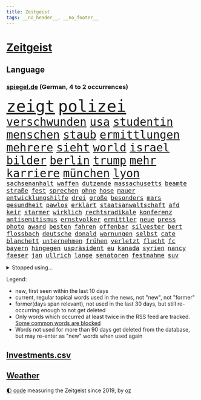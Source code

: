 ```yaml
---
title: Zeitgeist
tags: __no_header__, __no_footer__
---
```


# [Zeitgeist](https://oliz.io/zeitgeist/)

## Language

<h3><a href="https://www.spiegel.de" target="_blank">spiegel.de</a> (German, 4 to 2 occurrences)</h3>
<p style="font-family:monospace">
<span style="font-size:32pt"><a href="news_links.html#zeigt" class="current">zeigt</a></span>
<span style="font-size:32pt"><a href="news_links.html#polizei" class="current">polizei</a></span>
<br>
<span style="font-size:22pt"><a href="news_links.html#verschwunden" class="current">verschwunden</a></span>
<span style="font-size:22pt"><a href="news_links.html#usa" class="current">usa</a></span>
<span style="font-size:22pt"><a href="news_links.html#studentin" class="current">studentin</a></span>
<span style="font-size:22pt"><a href="news_links.html#menschen" class="current">menschen</a></span>
<span style="font-size:22pt"><a href="news_links.html#staub" class="current">staub</a></span>
<span style="font-size:22pt"><a href="news_links.html#ermittlungen" class="current">ermittlungen</a></span>
<span style="font-size:22pt"><a href="news_links.html#mehrere" class="current">mehrere</a></span>
<span style="font-size:22pt"><a href="news_links.html#sieht" class="current">sieht</a></span>
<span style="font-size:22pt"><a href="news_links.html#world" class="current">world</a></span>
<span style="font-size:22pt"><a href="news_links.html#israel" class="current">israel</a></span>
<span style="font-size:22pt"><a href="news_links.html#bilder" class="current">bilder</a></span>
<span style="font-size:22pt"><a href="news_links.html#berlin" class="current">berlin</a></span>
<span style="font-size:22pt"><a href="news_links.html#trump" class="current">trump</a></span>
<span style="font-size:22pt"><a href="news_links.html#mehr" class="current">mehr</a></span>
<span style="font-size:22pt"><a href="news_links.html#karriere" class="current">karriere</a></span>
<span style="font-size:22pt"><a href="news_links.html#münchen" class="current">münchen</a></span>
<span style="font-size:22pt"><a href="news_links.html#lyon" class="new">lyon</a></span>
<br>
<span style="font-size:12pt"><a href="news_links.html#sachsenanhalt" class="current">sachsenanhalt</a></span>
<span style="font-size:12pt"><a href="news_links.html#waffen" class="current">waffen</a></span>
<span style="font-size:12pt"><a href="news_links.html#dutzende" class="current">dutzende</a></span>
<span style="font-size:12pt"><a href="news_links.html#massachusetts" class="new">massachusetts</a></span>
<span style="font-size:12pt"><a href="news_links.html#beamte" class="current">beamte</a></span>
<span style="font-size:12pt"><a href="news_links.html#straße" class="current">straße</a></span>
<span style="font-size:12pt"><a href="news_links.html#fest" class="current">fest</a></span>
<span style="font-size:12pt"><a href="news_links.html#sprechen" class="current">sprechen</a></span>
<span style="font-size:12pt"><a href="news_links.html#ohne" class="current">ohne</a></span>
<span style="font-size:12pt"><a href="news_links.html#hose" class="current">hose</a></span>
<span style="font-size:12pt"><a href="news_links.html#mauer" class="current">mauer</a></span>
<span style="font-size:12pt"><a href="news_links.html#entwicklungshilfe" class="current">entwicklungshilfe</a></span>
<span style="font-size:12pt"><a href="news_links.html#drei" class="current">drei</a></span>
<span style="font-size:12pt"><a href="news_links.html#große" class="current">große</a></span>
<span style="font-size:12pt"><a href="news_links.html#besonders" class="current">besonders</a></span>
<span style="font-size:12pt"><a href="news_links.html#mars" class="current">mars</a></span>
<span style="font-size:12pt"><a href="news_links.html#gesundheit" class="current">gesundheit</a></span>
<span style="font-size:12pt"><a href="news_links.html#pawlos" class="new">pawlos</a></span>
<span style="font-size:12pt"><a href="news_links.html#erklärt" class="current">erklärt</a></span>
<span style="font-size:12pt"><a href="news_links.html#staatsanwaltschaft" class="current">staatsanwaltschaft</a></span>
<span style="font-size:12pt"><a href="news_links.html#afd" class="current">afd</a></span>
<span style="font-size:12pt"><a href="news_links.html#keir" class="current">keir</a></span>
<span style="font-size:12pt"><a href="news_links.html#starmer" class="current">starmer</a></span>
<span style="font-size:12pt"><a href="news_links.html#wirklich" class="current">wirklich</a></span>
<span style="font-size:12pt"><a href="news_links.html#rechtsradikale" class="current">rechtsradikale</a></span>
<span style="font-size:12pt"><a href="news_links.html#konferenz" class="current">konferenz</a></span>
<span style="font-size:12pt"><a href="news_links.html#antisemitismus" class="current">antisemitismus</a></span>
<span style="font-size:12pt"><a href="news_links.html#ernstvolker" class="new">ernstvolker</a></span>
<span style="font-size:12pt"><a href="news_links.html#ermittler" class="current">ermittler</a></span>
<span style="font-size:12pt"><a href="news_links.html#neue" class="current">neue</a></span>
<span style="font-size:12pt"><a href="news_links.html#press" class="current">press</a></span>
<span style="font-size:12pt"><a href="news_links.html#photo" class="new">photo</a></span>
<span style="font-size:12pt"><a href="news_links.html#award" class="current">award</a></span>
<span style="font-size:12pt"><a href="news_links.html#besten" class="current">besten</a></span>
<span style="font-size:12pt"><a href="news_links.html#fahren" class="current">fahren</a></span>
<span style="font-size:12pt"><a href="news_links.html#offenbar" class="current">offenbar</a></span>
<span style="font-size:12pt"><a href="news_links.html#silvester" class="current">silvester</a></span>
<span style="font-size:12pt"><a href="news_links.html#bert" class="new">bert</a></span>
<span style="font-size:12pt"><a href="news_links.html#flossbach" class="new">flossbach</a></span>
<span style="font-size:12pt"><a href="news_links.html#deutsche" class="current">deutsche</a></span>
<span style="font-size:12pt"><a href="news_links.html#donald" class="current">donald</a></span>
<span style="font-size:12pt"><a href="news_links.html#warnungen" class="current">warnungen</a></span>
<span style="font-size:12pt"><a href="news_links.html#selbst" class="current">selbst</a></span>
<span style="font-size:12pt"><a href="news_links.html#cate" class="current">cate</a></span>
<span style="font-size:12pt"><a href="news_links.html#blanchett" class="current">blanchett</a></span>
<span style="font-size:12pt"><a href="news_links.html#unternehmen" class="current">unternehmen</a></span>
<span style="font-size:12pt"><a href="news_links.html#frühen" class="current">frühen</a></span>
<span style="font-size:12pt"><a href="news_links.html#verletzt" class="current">verletzt</a></span>
<span style="font-size:12pt"><a href="news_links.html#flucht" class="current">flucht</a></span>
<span style="font-size:12pt"><a href="news_links.html#fc" class="current">fc</a></span>
<span style="font-size:12pt"><a href="news_links.html#bayern" class="current">bayern</a></span>
<span style="font-size:12pt"><a href="news_links.html#hingegen" class="current">hingegen</a></span>
<span style="font-size:12pt"><a href="news_links.html#uspräsident" class="current">uspräsident</a></span>
<span style="font-size:12pt"><a href="news_links.html#eu" class="current">eu</a></span>
<span style="font-size:12pt"><a href="news_links.html#kanada" class="current">kanada</a></span>
<span style="font-size:12pt"><a href="news_links.html#syrien" class="current">syrien</a></span>
<span style="font-size:12pt"><a href="news_links.html#nancy" class="current">nancy</a></span>
<span style="font-size:12pt"><a href="news_links.html#faeser" class="current">faeser</a></span>
<span style="font-size:12pt"><a href="news_links.html#jan" class="current">jan</a></span>
<span style="font-size:12pt"><a href="news_links.html#ullrich" class="new">ullrich</a></span>
<span style="font-size:12pt"><a href="news_links.html#lange" class="current">lange</a></span>
<span style="font-size:12pt"><a href="news_links.html#senatoren" class="current">senatoren</a></span>
<span style="font-size:12pt"><a href="news_links.html#festnahme" class="current">festnahme</a></span>
<span style="font-size:12pt"><a href="news_links.html#suv" class="current">suv</a></span>
</p>
<details>
<summary>Stopped using...</summary>
<p class="former" style="font-size:12pt">
fdpchef(1618) elfmeter(1617) historiker(1617) humanitäre(1616) 19(1615) binnen(1615) hinaus(1615) willen(1615) atmosphäre(1614) brüssel(1614) co₂(1614) höchsten(1614) schlimm(1614) unterstützt(1614) welchem(1614) beispielen(1613) ebenfalls(1613) geboren(1613) kandidaten(1613) kraftvoll(1613) kündigte(1613) richter(1613) werk(1613) kohle(1612) österreichs(1612) ausgebrochen(1611) aussage(1611) berg(1611) gründer(1611) häufiger(1611) lebensmittel(1611) messi(1611) spdpolitiker(1611) wichtiger(1611) alexej(1610) erlassen(1610) kassiert(1610) längere(1610) nawalny(1610) strand(1610) dachte(1609) landen(1609) passt(1609) steigenden(1609) verfolgen(1609) dauerhaft(1608) rassistische(1608) wählen(1608) anne(1607) debakel(1607) innenminister(1607) möglicher(1607) portugal(1607) start(1607) 60(1606) berufung(1606) kochen(1606) pariser(1606) trennen(1606) begleitet(1605) erneuten(1605) lügen(1605) reißt(1605) unterstützer(1605) lastwagen(1604) philipp(1604) springt(1604) träumen(1604) augsburg(1603) gastgeber(1603) konflikte(1603) kräftig(1603) null(1603) online(1603) problemen(1603) spekuliert(1603) belgien(1602) erbe(1602) wies(1602) falschen(1601) gaben(1601) anbieter(1600) rapper(1600) berät(1599) oppositionelle(1599) reporter(1599) 1500(1598) sexuellen(1598) sinn(1598) volksrepublik(1598) entscheidenden(1597) jüngere(1597) schuss(1597) park(1596) vorsprung(1596) eigener(1595) half(1595) enge(1594) vieles(1594) zweimal(1594) bundesgerichtshof(1590) gefangene(1590) letztes(1590) katholischen(1589) beitrag(1585) rettung(1585) schießen(1584) informiert(1582) entschuldigung(1581) ältere(1581) schaut(1580) stress(1579) solchen(1578) dramatischen(1577) rang(1577) sportler(1574) gewarnt(1572) versorgung(1571) überfall(1571) entspannt(1565) startup(1563) ära(1561) drohne(1558) einblicke(1557) marine(1546) strecken(1445) westlichen(1416) abgegeben(1390) drohende(1365) polnischen(1313) liebsten(1282) gewohnt(1280) nachmittag(1275) getöteten(1274) irritiert(1269) entstanden(1262) demo(1247) ice(1242) euländer(1216) fußballs(1209) verabschieden(1184) buschmann(1180) kanzlers(1169) waffenlieferungen(1162) geplatzt(1147) spektakel(1147) spielern(1146) gezwungen(1134) aufhören(1119) stabil(1098) fünften(1092) eingetroffen(1091) herzen(1085) hochrangigen(1085) patrick(1080) erlauben(1066) humor(1060) antisemitische(1056) handys(1056) perfekte(1040) ehrt(1034) israelis(1027) verzweiflung(1024) kai(1021) budapest(1019) stockholm(1013) joshua(1010) justizminister(995) deutsch(980) legal(970) chinesen(965) dach(965) notruf(952) professor(939) hoffnungsträger(936) träumt(929) ersetzt(906) emissionen(899) psychologin(892) lionel(890) operiert(860) eric(855) flugabwehr(848) ausgemacht(845) kampfjets(844) böhmermann(843) düster(841) tabu(841) singt(839) angriffs(832) fenster(832) game(827) flogen(825) text(824) muster(820) überstanden(809) ähnliche(808) heimische(805) lebensgefahr(794) zufällig(793) 18jähriger(791) passanten(788) landwirte(782) bad(779) bremst(766) bürokratie(763) schöner(763) rechtspopulisten(735) wurzeln(735) fakten(734) wendepunkt(734) kreuz(728) hinweg(722) höcke(721) z(721) umsetzen(711) wiederwahl(709) drohte(698) behaupten(695) gewalttaten(693) beine(679) spaniens(673) höchststand(670) küche(668) evakuierung(665) rechtsextremismus(663) auswirken(662) genießen(661) schönsten(656) vergleicht(648) zügen(629) greta(620) besiegen(601) palästinensische(599) islamistische(597) journalistin(596) antwortet(593) häfen(589) argentiniens(583) kranke(576) stoppte(573) sichergestellt(572) prägen(566) wirbel(566) sperre(565) verkehrsunfall(560) rekonstruktion(556) unten(556) rechtsextremisten(555) javier(554) milei(554) campus(553) kneipen(553) stieß(553) wohnviertel(553) gewechselt(550) trinken(549) vertreiben(549) herbert(538) belästigt(536) lebende(533) besetzung(519) bist(514) kriegen(510) nahost(504) bundes(501) neonazis(493) rafah(493) arbeitsrecht(477) friedlich(477) student(474) ruanda(464) leise(459) 18jährige(453) mindestlohn(452) zurückgekehrt(452) abgeordneter(451) erschoss(450) anhebung(445) aufstellen(443) geschützt(438) umfangreiche(435) nicole(433) spdabgeordnete(428) you(428) mangelnde(422) schritten(418) minus(415) sächsische(414) jackson(408) südkoreanischen(408) milch(399) harvey(392) wgzimmerpreise(391) anerkennung(390) anforderungen(385) fragte(385) zwölfjähriger(385) meisterschaft(384) mount(379) pferde(378) outfits(368) stammen(368) eindeutig(362) biss(359) alec(357) baldwin(357) bodo(355) indirekt(354) spitzenkandidaten(352) jamal(351) musiala(351) aufsichtsrat(350) populismus(350) beeindruckende(348) bewerten(348) kriegsführung(347) rekonstruieren(347) ausprobiert(343) entführt(343) sabrina(343) thyssenkrupp(339) bekannter(336) locker(336) modernen(336) unseres(336) elefanten(334) therapie(333) ursachen(332) empfinden(330) leuten(330) oberster(328) techniken(324) spdspitze(322) unterstützte(320) jahrhunderts(317) schlägen(316) beleidigung(313) vorstellung(313) immobilie(312) worüber(312) beweist(311) bußgeld(309) kehren(308) meinungsfreiheit(306) rekordwert(306) geldwäsche(304) späten(304) jeweiligen(303) freunden(302) dazn(301) mercedesbenz(299) spanier(296) enkel(295) fdppolitiker(295) gefährliches(291) ignorieren(291) beirut(289) protestierte(287) stehe(286) moderatorin(283) fußballplatz(282) feinde(280) ordnete(280) christen(279) reynolds(279) tickt(278) polizeigewalt(276) zitiert(276) crash(274) papa(274) extremwetter(273) potenziell(271) einsam(269) fitness(269) wagenknechtpartei(269) schwangerschaft(268) trümmern(268) atem(265) koma(264) rückblick(264) lösungen(263) funk(262) normalen(262) gefangen(261) zeug(260) glaubwürdigkeit(257) magabewegung(257) toben(256) unsicher(254) bewahrt(252) umstrittenem(249) fieber(248) attestiert(247) ausländischen(247) baseball(247) telefon(245) un(245) häufigsten(244) auftritten(242) schleppen(242) kuriosen(241) viereinhalb(239) erschüttern(238) trauma(238) verbracht(238) erdloch(237) indiens(237) kandidieren(237) enger(236) gesichert(236) atlantik(235) kunstwerk(235) lebenden(235) monatlichen(235) ansehen(234) café(234) zwölfjährige(234) neudelhi(233) kalkül(232) friedliche(230) geurteilt(230) abenteuer(229) sprengstoff(227) tanzte(227) zukommt(227) gesundheitliche(225) merken(225) schwach(225) nicolas(221) 73(220) ermorden(220) sparprogramm(220) bond(219) lilium(218) streits(218) versammeln(218) empfänger(216) versinkt(215) einstigen(214) yoga(214) highlights(213) leichenfund(213) nächstes(213) kontrahenten(212) vermächtnis(212) jubiläum(211) kunstwerke(211) thesen(211) uspolitik(211) vorgegangen(211) einigkeit(208) hetze(207) renate(206) vermeidet(206) leistet(204) traditionelle(204) gemeinsamkeiten(203) 2011(200) nina(200) verfasst(200) berger(199) intel(199) anhaltende(198) bevorzugt(198) geübt(198) übernahm(198) gefangenen(197) plattformen(197) fußballweltverband(196) hassan(196) signale(196) sergej(195) verpasste(195) eingeschlossen(194) neumann(194) pate(193) parteichefin(192) brasilianischen(191) carpenter(190) abgefangen(189) echt(189) flüchtet(189) vereinte(188) basketballweltmeister(187) strafmaß(187) außenpolitische(186) bundestagswahlkampf(186) anschlags(185) kleinkind(185) 007(184) design(184) gebraucht(184) eilig(183) gefördert(183) heidenheim(182) dc(181) jannik(181) kurzerhand(181) prorussische(181) sinner(181) instrumentalisiert(180) ihrerseits(179) tsmc(179) beschimpfte(178) kanzlerkandidaten(177) mitarbeiterinnen(175) späte(174) hanau(172) erstarken(171) seinerseits(171) kanzlerfrage(170) schädel(170) 95(169) diplomatie(169) gesetzlichen(168) omar(168) schätzen(168) scheiterns(167) schönheitsideale(167) angeschwemmt(166) horrenden(166) ausgerichtet(165) dominique(164) dunkle(164) fünftel(164) marcel(164) geringe(162) hoffnungslos(162) kriselt(162) aufeinandertreffen(161) bedrängt(161) briefwahl(161) schaltete(161) fabriken(159) direkte(158) edward(158) eingeliefert(158) königreich(158) unterschreibt(158) weine(158) beach(157) cdukanzlerkandidat(157) morgens(157) pendler(157) gewaltdelikten(155) streamingdienst(155) verroht(155) viralen(155) fotografieren(154) liveticker(154) prangert(154) trendsport(154) unterschiedliche(154) erlaubnis(153) frisur(153) sean(153) bundesebene(152) flugobjekte(152) kenntnis(152) anderswo(151) boxweltmeister(151) combs(151) diddy(151) bringe(150) ehrgeiz(150) sensible(150) anpassen(149) evangelische(147) nachteil(147) passen(146) superkraft(146) karoline(145) wölfen(145) stralsund(144) ewige(143) präzise(143) unterschrift(143) wünschte(143) kern(142) aires(141) brady(141) buenos(141) mächtigsten(141) eindringlich(140) pornos(140) stanley(140) kifirma(138) leere(138) videospielen(138) büros(137) eingelegt(137) glückliche(137) kita(137) manipulieren(137) maschinenpistole(137) zunehmende(137) bundestagsabgeordneten(136) amerikanischer(135) beispielloser(135) freiheiten(135) grant(134) isolation(134) kontakten(134) wilson(134) gefoltert(133) spitzenspiel(133) tarife(133) gebühren(132) unionskanzlerkandidat(132) fatal(131) gerichtssaal(131) mischte(131) ultimatum(131) mittagessen(128) schwächelnde(128) unternehmensberater(128) wovon(128) 22jähriger(127) alleinsein(127) beharrlich(127) knapper(127) saarbrücken(127) wachsenden(127) zweikampf(127) payne(126) entlastungen(124) erkältung(124) natobeitritt(124) android(123) delfine(123) guido(123) hauptdarsteller(122) milliardendeal(122) richtete(122) vorbilder(121) antike(120) celsius(120) wahllokale(120) mikaela(119) pedro(119) shiffrin(119) stressen(119) furcht(118) titelgewinn(118) abzug(117) bannon(117) deutschem(117) schlicht(117) weinstein(117) mitarbeitende(116) propagandashow(116) riesenslalom(116) cdupolitikerin(115) geldautomatensprenger(115) zuschüsse(115) justizministerium(114) nova(114) ungnade(114) entgleist(113) involviert(112) madison(112) russlandsanktionen(112) übergabe(112) jayz(111) stopfen(111) lawrow(110) sound(110) schuh(109) dubiosen(108) krankheiten(108) strafverfahren(108) überbieten(108) schnelligkeit(107) schnellstmöglich(107) staatsstreich(107) anweisung(106) gefängnisstrafe(106) betreuung(105) bittere(105) finanzierte(105) hardliner(105) fdpgeneralsekretär(104) merkwürdigen(104) provokationen(104) männlichen(103) kommendes(102) pille(102) wichtigstes(102) antiken(101) berlinale(101) kleid(101) maue(101) hinterm(100) künast(100) neugeborene(100) unrealistisch(100) abschätzen(99) schmerz(99) schwor(98) 23jährige(97) bergauf(97) ministerien(97) randalierer(97) wohlhabenden(97) gegenstand(96) krankenversicherungen(96) muskeln(96) verfrüht(96) vergangenes(96) wahlkampfmodus(96) glatteis(95) rahmen(95) versicherung(95) bestimmen(94) imitieren(94) kardinal(94) texten(94) wintereinbruch(94) marktführer(93) vizechef(93) 78jährige(92) erpressen(92) goldmine(92) wohnungsbau(92) 65jährigen(91) daheim(91) durchtrennt(91) französischpolynesien(91) french(91) termine(91) unterstützern(91) 116(90) regierenden(90) sorgerecht(90) zugezogen(90) zusammengekommen(90) zusammengeprallt(90) äußeres(90) demonstrierende(89) einsatzes(89) heimniederlage(89) idioten(89) mandat(89) steel(89) derselben(88) echtzeit(88) geflüchteter(88) gestorbene(88) sag(88) starautor(88) streng(88) toxische(88) usdenkfabrik(88) weltpolitik(88) machtfrage(87) sonny(87) tausch(87) leichnams(86) neptun(86) nuklearen(86) rommel(86) unterdrückt(86) bundesligasieg(85) gab’s(85) keith(85) kellogg(85) konvoi(85) siebzigerjahre(85) nachdenken(84) paschke(84) pius(84) serpil(84) 2004(83) furor(83) games(83) geschwindigkeit(83) moll(83) sonntagabend(83) tina(83) träger(83) co2(82) justus(82) markenexperte(82) auslandsdeutsche(81) erhalt(81) feuerte(81) gefrierschränke(81) netzentgelte(81) neuseeländische(81) qrcodes(81) scannen(81) spruch(81) uneinig(81) wahlunterlagen(81) zueinander(81) zunge(81) 2010(80) altenpflegerin(80) bunt(80) eigenhändig(80) haushaltskrise(80) interner(80) netflixstar(80) tennisprofis(80) unberührt(80) allens(79) antrittsbesuch(79) fehlten(79) friedenstruppe(79) gebucht(79) landeskriminalamt(79) marshall(79) männlicher(79) ruhrpott(79) streifen(79) ausfuhr(78) erschlagen(78) ferrero(78) fußballklubs(78) heidenheimer(78) ligaspielen(78) ominöse(78) tabelle(78) tauschte(78) brian(77) bußgelder(77) dankte(77) durcheinander(77) krupp(77) langfristige(77) bot(76) bundesarbeitsgericht(76) kommunalpolitiker(76) übermitteln(76) agassi(75) andre(75) fehde(75) grausamkeiten(75) lieferung(75) rezepte(75) sanktionspaket(75) schattenflotte(75) unabhängig(75) usverfassung(75) ticken(74) delikte(73) maßgeblich(73) moralisch(73) wärmer(73) automanager(72) erwischen(72) fragebogen(72) luigi(72) lüneburger(72) regte(72) witcher(72) abwarten(71) dreh(71) einsicht(71) wähnt(71) befreundet(70) falten(70) digitales(69) finanzhilfen(69) konzepte(68) umverteilt(68) vereinbart(68) witzelt(68) athletinnen(67) erwiesen(67) gestrandeten(67) kidman(67) sportliche(67) axt(66) erbstreit(66) hunziker(66) nachthimmel(66) schmuggel(66) schönheit(66) verpflichten(66) abstiegskampf(65) anhaltenden(65) aufgerollt(65) kannst(65) kreuze(65) südkoreanischer(65) unappetitliche(65) vereins(65) grammys(64) wahlkampfreden(64) winzige(64) angeprangert(63) gazakriegs(63) gemietet(63) millionensumme(63) politikers(63) usunternehmen(63) zahnarzt(63) 1972(62) flüchtling(62) gekürzt(62) marcin(62) 14jähriger(61) casting(61) eisigen(61) exminister(61) fdpmann(61) gremien(61) höheres(61) rüstungsausgaben(61) schildern(61) schweinchen(61) unvermittelt(61) verlassenen(61) zeitlichen(61) berechtigte(60) lieferdienste(60) nichtbinäre(60) pilgern(60) ustruppen(60) atomkraft(59) ausschließlich(59) erweiterte(59) mund(59) nordrheinwestfälischen(59) pontifex(59) testament(59) täters(59) umschlungen(59) unfalltod(59) verknüpft(59) verträgen(59) wohnort(59) alternde(58) einpacken(58) grippe(58) leine(58) luke(58) vorbereitung(58) vorläufige(58) bereichert(57) nachbar(57) terrorismusexperte(57) trinkwasser(57) mail(56) bekräftigen(55) kinderbücher(55) länderfinanzausgleich(55) umlauf(55) wahllokal(55) willkür(55) anzuheuern(54) euhilfen(54) exweltmeister(54) funktechnik(54) gewässern(54) sackt(54) unvergesslichen(54) 49(53) achtelfinale(53) adressiert(53) alpinisten(53) elektronik(53) entkamen(53) flugtaxihersteller(53) highlands(53) kyjiws(53) verschluckt(53) vornamen(53) ferienort(52) leitung(52) maryland(52) schlittert(52) single(52) sängers(52) fratzscher(51) garmisch(51) kapern(51) politikberater(51) garmischpartenkirchen(50) linus(50) schnappt(50) schwachem(50) straßer(50) total(50) überlebenschance(50) ber(49) dänemarks(49) großspende(49) hochphase(49) härteres(49) kostüm(49) mehren(49) straffällig(49) tappen(49) abwärtstrend(48) angespült(48) eurozone(48) jene(48) szenario(48) engels(47) erling(47) firewall(47) haaland(47) killer(47) kinderinterview(47) pubkultur(47) schlussphase(47) supermarktkasse(47) beleidigte(46) bewegtes(46) bitteren(46) eisige(46) steuersenkungen(46) trübe(46) weglaufen(46) wirtschaftsleistung(46) zweites(46) übernommen(46) leidenschaftlichen(45) mobiles(45) profifußball(45) transfers(45) auszuzahlen(44) außenpolitisches(44) knödel(44) linkenpolitiker(44) schuldenfalle(44) sicherheitskreisen(44) spitzenkandidatin(44) untergeschoben(44) angehen(43) berufsleben(43) bezog(43) hadern(43) innere(43) nähren(43) strafbar(43) wahlausgang(43) baldwins(42) birkenstock(42) investment(42) luftraum(42) psychedelische(42) quadrats(42) schuhhersteller(42) sportgericht(42) sportgerichtshof(42) vergesst(42) datenanalyse(41) haas(41) lärm(41) militärdiktatur(41) untergraben(41) verachtet(41) alltagsrassismus(40) mechanismen(40) natoverbündeten(40) spielzeiten(40) ausländer(39) flächen(39) siegte(39) bundespolizisten(38) bunny(38) ehrenamtlich(38) importverbot(38) köhler(38) leitfigur(38) unterhaltsam(38) ausgesucht(37) cdufraktionschef(37) fußgänger(37) original(37) trafford(37) ushauptstadt(37) verletztes(37) versenden(37) weltantidopingagentur(37) weltspitze(37) aneinander(36) anreise(36) busfahrer(36) konsequenz(36) müder(36) spiels(36) verreisen(36) aquarium(35) erbitterten(35) gegenzug(35) imitiert(35) israelhamasdeal(35) lebendige(35) marmoush(35) ratgeber(35) sascha(35) strafstoß(35) voneinander(35) wegnehmen(35) zapfsäule(35) zufahrt(35) autoritarismus(34) mix(34) stattet(34) umher(34) euphorisch(33) geweint(33) grenzstadt(33) trumpwelt(33) zertrümmert(33) buhrufe(32) hat’s(32) journalistinnen(32) klarkommen(32) messerattacke(32) rechtfertigen(32) wahlkreise(32) boulevardzeitung(31) brettspiel(31) cowboy(31) exoplaneten(31) geiselfreilassung(31) gesten(31) maranello(31) spannung(31) ungeklärte(31) überraschungserfolg(31) 1900(30) schneeglöckchen(30) teilten(30) verschollen(30) aufstiegsrennen(29) chirurg(29) conference(29) dekret(29) elegant(29) hansgeorg(29) jahrestag(29) mexikaner(29) prinzipien(29) schärfer(29) verschleppte(29) 65(28) agieren(28) beherrscht(28) direktmandat(28) lecker(28) schulnoten(28) stadtrat(28) taktischen(28) versammelten(28) agentur(27) dekrete(27) entfremdung(27) freigelassenen(27) geachtet(27) geschockt(27) spanierin(27) sun(27) kinderarmut(26) mittendrin(26) sozialversicherung(26) tereza(26) zugespitzt(26) afdpolitikerin(25) bahnunglück(25) beteiligen(25) m23(25) m23miliz(25) schwestern(25) stürmen(25) unterstellt(25) abweichler(24) asteroid(24) demselben(24) goma(24) zustrombegrenzungsgesetz(24) aufwärts(23) klimaneutrale(23) neugeborenes(23) quer(23) schranken(23) experimentiert(22) frederiksen(22) mette(22) quartalszahlen(22) wahlplakate(22) freigelassene(21) timothy(21) überprüfung(21) championsleagueplayoffs(20) emissionsziele(20) entscheidendes(20) eröffnete(20) frühstück(20) genesung(20) kränze(20) merz’(20) poettinger(20) spirale(20) ungeschlagen(20) unterstreicht(20) appcharts(19) bibaskinder(19) kimodell(19) kongolesische(19) verträge(19) wismar(19) jüngerer(18) mali(18) massenpanik(18) ärztinnen(18) scheuer(17) allison(16) cduvorsitzende(16) elsass(16) füßen(16) kunstfreiheit(16) parteigrenzen(16) rsf(16) waffensysteme(16) wahlzettel(16) beginnenden(15) brexit(15) ramelow(15) wahlkampfspenden(15) wuppertal(15) bezahlung(14) christdemokraten(14) cia(14) freilassungen(14) importierte(14) obst(14) peiniger(14) staatsmann(14) staatspräsident(14) aufgegeben(13) filmkuss(13) geschlechter(13) grausigen(13) klarer(13) q(13) richterin(13) eustaatschefs(12) fußballspielerin(12) hamasgeisel(12) prag(12) scheiben(12) stabiles(12) unterscheiden(12) uskontrolle(12) vertretbar(12) appetit(11) berufe(11) beschießt(11) bitter(11) häftlingen(11) or(11) parteienfinanzierung(11) wohlstand(11)
</p>
</details>
<p>Legend:
<ul>
<li><span class="new">new</span>, first seen within the last 10 days</li>
<li><span class="current">current</span>, regular topical words used in the news, not "new", not "former"</li>
<li><span class="former">former(days span relevant)</span>, not used in the last 30 days, but still re-occurring enough to not get deleted</li>
<li>Only words which occurred at least twice in the RSS feed are tracked. <a href="language/filters.py">Some common words are blocked</a></li>
<li>Words not used for more than 90 days get deleted from the database, but may re-enter as "new" words when used again</li>
</ul>
</p>

## [Investments](investments.html)[.csv](investments.csv)

## [Weather](weather.html)

<footer>
<a href="javascript:toggleTheme()" class="nav">🌓</a>
<a href="https://github.com/ooz/zeitgeist">code</a> measuring the Zeitgeist since 2019, by <a href="https://oliz.io">oz</a>
</footer>
